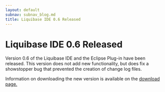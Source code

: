 ```yaml
---
layout: default
subnav: subnav_blog.md
title: Liquibase IDE 0.6 Released
---
```

# Liquibase IDE 0.6 Released

Version 0.6 of the Liquibase IDE and the Eclipse Plug-in have been released.  This version does not add new functionality, but does fix a showstopper bug that prevented the creation of change log files.

Information on downloading the new version is available on the <a href="https://download.liquibase.org/download-community/">download page.</a>


